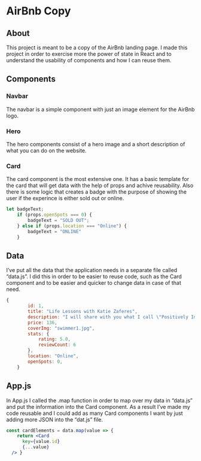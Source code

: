 # AirBnb Copy

## About

This project is meant to be a copy of the AirBnb landing page. I made this project in order to exercise more the power of state in React and to understand the usability of components and how I can reuse them. 

## Components

### Navbar

The navbar is a simple component with just an image element for the AirBnb logo.

 

### Hero

The hero components consist of a hero image and a short description of what you can do on the website.

### Card

The card component is the most extensive one. It has a basic template for the card that will get data with the help of props and achive reusability. Also there is some logic that creates a badge with the purpose of showing the user if the experince is either sold out or online. 

```jsx
let badgeText;
    if (props.openSpots === 0) {
        badgeText = "SOLD OUT";
    } else if (props.location === "Online") {
        badgeText = "ONLINE"
    }
```

## Data

I’ve put all the data that the application needs in a separate file called “data.js”. I did this in order to be easier to reuse code, such as the Card component and to be easier and quicker to change data in case of that need.

```jsx
{
        id: 1,
        title: "Life Lessons with Katie Zaferes",
        description: "I will share with you what I call \"Positively Impactful Moments of Disappointment.\" Throughout my career, many of my highest moments only came after setbacks and losses. But learning from those difficult moments is what gave me the ability to rise above them and reach my goals.",
        price: 136,
        coverImg: "swimmer1.jpg",
        stats: {
            rating: 5.0,
            reviewCount: 6
        },
        location: "Online",
        openSpots: 0,
    }
```

## App.js

In App.js I called the .map function in order to map over my data in  “data.js” and put the information into the Card component. As a result I’ve made my code reusable and I could add as many Card components I want by just adding more JSON into the “dat.js” file.

```jsx
const cardElements = data.map(value => {
    return <Card 
      key={value.id}
      {...value}
  /> }
```